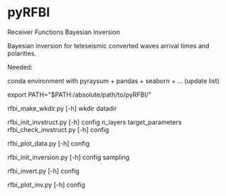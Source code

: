 # pyRFBI
Receiver Functions Bayesian Inversion

Bayesian inversion for teleseismic converted waves arrival times and polarities.

Needed:

conda environment with pyraysum + pandas + seaborn + ... (update list)

export PATH="$PATH:/absolute/path/to/pyRFBI/"

rfbi_make_wkdir.py [-h] wkdir datadir

rfbi_init_invstruct.py [-h] config n_layers target_parameters
rfbi_check_invstruct.py [-h] config

rfbi_plot_data.py [-h] config

rfbi_init_inversion.py [-h] config sampling

rfbi_invert.py [-h] config

rfbi_plot_inv.py [-h] config
